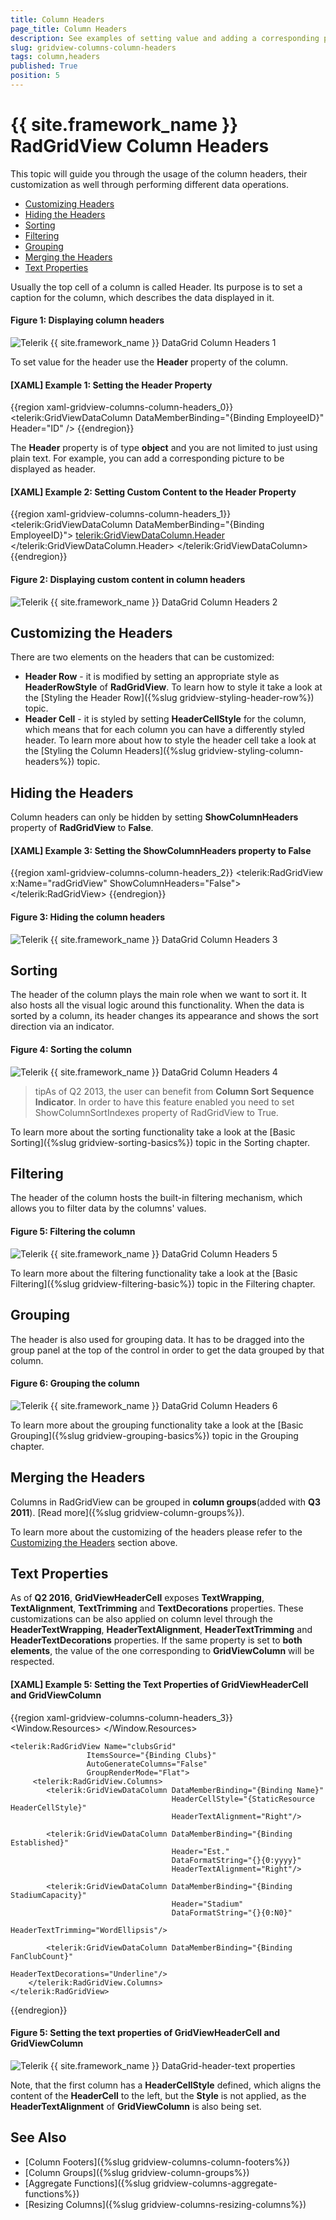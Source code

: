 ```yaml
---
title: Column Headers
page_title: Column Headers
description: See examples of setting value and adding a corresponding picture to the column's header in RadGridView - Telerik's {{ site.framework_name }} DataGrid.
slug: gridview-columns-column-headers
tags: column,headers
published: True
position: 5
---
```


# {{ site.framework_name }} RadGridView Column Headers

This topic will guide you through the usage of the column headers, their customization as well through performing different data operations. 

* [Customizing Headers](#customizing-the-headers)
* [Hiding the Headers](#hiding-the-headers)
* [Sorting](#sorting)
* [Filtering](#filtering)
* [Grouping](#grouping)
* [Merging the Headers](#merging-the-headers)
* [Text Properties](#text-properties)

Usually the top cell of a column is called Header. Its purpose is to set a caption for the column, which describes the data displayed in it.

#### __Figure 1: Displaying column headers__ 

![Telerik {{ site.framework_name }} DataGrid Column Headers 1](images/RadGridView_ColumnHeaders_1.png)

To set value for the header use the __Header__ property of the column. 

#### __[XAML] Example 1: Setting the Header Property__

{{region xaml-gridview-columns-column-headers_0}}
	<telerik:GridViewDataColumn DataMemberBinding="{Binding EmployeeID}"
	                Header="ID" />
{{endregion}}

The __Header__ property is of type __object__ and you are not limited to just using plain text. For example, you can add a corresponding picture to be displayed as header.

#### __[XAML] Example 2: Setting Custom Content to the Header Property__

{{region xaml-gridview-columns-column-headers_1}}
	<telerik:GridViewDataColumn DataMemberBinding="{Binding EmployeeID}">
	    <telerik:GridViewDataColumn.Header>
	        <StackPanel Orientation="Horizontal">
	            <Image Stretch="None"
	   Source="../../Images/User.png"
	   Margin="0,0,5,0" />
	            <TextBlock Text="ID"
	       VerticalAlignment="Center" />
	        </StackPanel>
	    </telerik:GridViewDataColumn.Header>
	</telerik:GridViewDataColumn>
{{endregion}}

#### __Figure 2: Displaying custom content in column headers__ 

![Telerik {{ site.framework_name }} DataGrid Column Headers 2](images/RadGridView_ColumnHeaders_2.png)

## Customizing the Headers

There are two elements on the headers that can be customized:

* __Header Row__ - it is modified by setting an appropriate style as __HeaderRowStyle__ of __RadGridView__. To learn  how to style it take a look at the [Styling the Header Row]({%slug gridview-styling-header-row%}) topic.
* __Header Cell__ - it is styled by setting __HeaderCellStyle__ for the column, which means that for each column you can have a differently styled header. To learn more about how to style the header cell take a look at the [Styling the Column Headers]({%slug gridview-styling-column-headers%}) topic.

## Hiding the Headers

Column headers can only be hidden by setting __ShowColumnHeaders__ property of __RadGridView__ to __False__.

#### __[XAML] Example 3: Setting the ShowColumnHeaders property to False__

{{region xaml-gridview-columns-column-headers_2}}
	<telerik:RadGridView x:Name="radGridView"
	                 ShowColumnHeaders="False">
	    <!-- ... -->
	</telerik:RadGridView>
{{endregion}}

#### __Figure 3: Hiding the column headers__ 

![Telerik {{ site.framework_name }} DataGrid Column Headers 3](images/RadGridView_ColumnHeaders_3.png)

## Sorting

The header of the column plays the main role when we want to sort it. It also hosts all the visual logic around this functionality. When the data is sorted by a column, its header changes its appearance and shows the sort direction via an indicator.

#### __Figure 4: Sorting the column__ 

![Telerik {{ site.framework_name }} DataGrid Column Headers 4](images/RadGridView_ColumnHeaders_4.png)

>tipAs of Q2 2013, the user can benefit from __Column Sort Sequence Indicator__. In order to have this feature enabled you need to set ShowColumnSortIndexes property of RadGridView to True.

To learn more about the sorting functionality take a look at the [Basic Sorting]({%slug gridview-sorting-basics%}) topic in the Sorting chapter.

## Filtering

The header of the column hosts the built-in filtering mechanism, which allows you to filter data by the columns' values.

#### __Figure 5: Filtering the column__ 

![Telerik {{ site.framework_name }} DataGrid Column Headers 5](images/RadGridView_ColumnHeaders_5.png)

To learn more about the filtering functionality take a look at the [Basic Filtering]({%slug gridview-filtering-basic%}) topic in the Filtering chapter.

## Grouping

The header is also used for grouping data. It has to be dragged into the group panel at the top of the control in order to get the data grouped by that column.

#### __Figure 6: Grouping the column__ 

![Telerik {{ site.framework_name }} DataGrid Column Headers 6](images/RadGridView_ColumnHeaders_6.png)

To learn more about the grouping functionality take a look at the [Basic Grouping]({%slug gridview-grouping-basics%}) topic in the Grouping chapter.

## Merging the Headers

Columns in RadGridView can be grouped in __column groups__(added with __Q3 2011__). [Read more]({%slug gridview-column-groups%}).

To learn more about the customizing of the headers please refer to the [Customizing the Headers](#Customizing_the_Headers) section above.

## Text Properties

As of __Q2 2016__, __GridViewHeaderCell__ exposes __TextWrapping__, __TextAlignment__, __TextTrimming__ and __TextDecorations__ properties. These customizations can be also applied on column level through the __HeaderTextWrapping__, __HeaderTextAlignment__, __HeaderTextTrimming__ and __HeaderTextDecorations__ properties. If the same property is set to __both elements__, the value of the one corresponding to __GridViewColumn__ will be respected.


#### __[XAML] Example 5: Setting the Text Properties of GridViewHeaderCell and GridViewColumn__
{{region xaml-gridview-columns-column-headers_3}}
	<Window.Resources>
	    <Style TargetType="telerik:GridViewHeaderCell"
	           		x:Key="HeaderCellStyle">
	        <Setter Property="TextAlignment" 
	                Value="Left"/>
	    </Style>
	</Window.Resources>


	<telerik:RadGridView Name="clubsGrid" 
                     ItemsSource="{Binding Clubs}"
                     AutoGenerateColumns="False"
                     GroupRenderMode="Flat">
         <telerik:RadGridView.Columns>
            <telerik:GridViewDataColumn DataMemberBinding="{Binding Name}"
                                        HeaderCellStyle="{StaticResource HeaderCellStyle}"
                                        HeaderTextAlignment="Right"/>
                
            <telerik:GridViewDataColumn DataMemberBinding="{Binding Established}"
                                        Header="Est." 
                                        DataFormatString="{}{0:yyyy}"
                                        HeaderTextAlignment="Right"/>
               
            <telerik:GridViewDataColumn DataMemberBinding="{Binding StadiumCapacity}" 
                                        Header="Stadium" 
                                        DataFormatString="{}{0:N0}"
                                        HeaderTextTrimming="WordEllipsis"/>

            <telerik:GridViewDataColumn DataMemberBinding="{Binding FanClubCount}"
                                        HeaderTextDecorations="Underline"/>
    	</telerik:RadGridView.Columns>
	</telerik:RadGridView>
{{endregion}}

#### Figure 5: Setting the text properties of GridViewHeaderCell and GridViewColumn

![Telerik {{ site.framework_name }} DataGrid-header-text properties](images/gridview-header-textproperties.png)

Note, that the first column has a __HeaderCellStyle__ defined, which aligns the content of the __HeaderCell__ to the left, but the __Style__ is not applied, as the __HeaderTextAlignment__ of __GridViewColumn__ is also being set.
        
## See Also
 * [Column Footers]({%slug gridview-columns-column-footers%}) 
 * [Column Groups]({%slug gridview-column-groups%})
 * [Aggregate Functions]({%slug gridview-columns-aggregate-functions%})
 * [Resizing Columns]({%slug gridview-columns-resizing-columns%})
